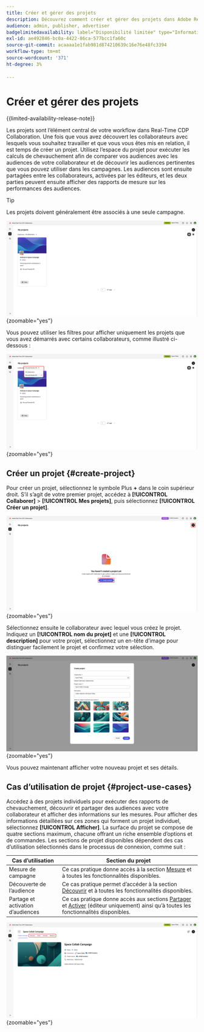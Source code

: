 ```yaml
---
title: Créer et gérer des projets
description: Découvrez comment créer et gérer des projets dans Adobe Real-Time CDP Collaboration
audience: admin, publisher, advertiser
badgelimitedavailability: label="Disponibilité limitée" type="Informative" url="https://helpx.adobe.com/legal/product-descriptions/real-time-customer-data-platform-collaboration.html newtab=true"
exl-id: ae492846-bc0a-4422-86ca-577bcc1fa60c
source-git-commit: acaaaa1e1fab981d874210639c16e76e48fc3394
workflow-type: tm+mt
source-wordcount: '371'
ht-degree: 3%

---
```


# Créer et gérer des projets

{{limited-availability-release-note}}

Les projets sont l’élément central de votre workflow dans Real-Time CDP Collaboration. Une fois que vous avez découvert les collaborateurs avec lesquels vous souhaitez travailler et que vous vous êtes mis en relation, il est temps de créer un projet. Utilisez l’espace du projet pour exécuter les calculs de chevauchement afin de comparer vos audiences avec les audiences de votre collaborateur et de découvrir les audiences pertinentes que vous pouvez utiliser dans les campagnes. Les audiences sont ensuite partagées entre les collaborateurs, activées par les éditeurs, et les deux parties peuvent ensuite afficher des rapports de mesure sur les performances des audiences.

>[!TIP]
>
>Les projets doivent généralement être associés à une seule campagne.

![Affichage de tous les projets, non filtré.](/help/assets/collaborate/manage-view-projects/projects-overview-page.png){zoomable="yes"}

Vous pouvez utiliser les filtres pour afficher uniquement les projets que vous avez démarrés avec certains collaborateurs, comme illustré ci-dessous :

![Vue filtrée des projets avec un seul collaborateur.](/help/assets/collaborate/manage-view-projects/filtered-project-view.png){zoomable="yes"}

## Créer un projet {#create-project}

Pour créer un projet, sélectionnez le symbole Plus **+** dans le coin supérieur droit. S’il s’agit de votre premier projet, accédez à **[!UICONTROL Collaborer]** > **[!UICONTROL Mes projets]**, puis sélectionnez **[!UICONTROL Créer un projet]**.

![Sélectionnez le symbole plus ou Créez un projet pour configurer un nouveau projet.](/help/assets/collaborate/manage-view-projects/create-project.png){zoomable="yes"}

Sélectionnez ensuite le collaborateur avec lequel vous créez le projet. Indiquez un **[!UICONTROL nom du projet]** et une **[!UICONTROL description]** pour votre projet, sélectionnez un en-tête d’image pour distinguer facilement le projet et confirmez votre sélection.

![Options requises pour configurer un nouveau projet](/help/assets/collaborate/manage-view-projects/create-project-required-info.png){zoomable="yes"}

Vous pouvez maintenant afficher votre nouveau projet et ses détails.

## Cas d’utilisation de projet {#project-use-cases}

Accédez à des projets individuels pour exécuter des rapports de chevauchement, découvrir et partager des audiences avec votre collaborateur et afficher des informations sur les mesures. Pour afficher des informations détaillées sur ces zones qui forment un projet individuel, sélectionnez **[!UICONTROL Afficher]**. La surface du projet se compose de quatre sections maximum, chacune offrant un riche ensemble d’options et de commandes. Les sections de projet disponibles dépendent des cas d’utilisation sélectionnés dans le processus de connexion, comme suit :

| Cas d’utilisation | Section du projet |
| --- | --- |
| Mesure de campagne | Ce cas pratique donne accès à la section [Mesure](/help/guide/collaborate/measure.md) et à toutes les fonctionnalités disponibles. |
| Découverte de l’audience | Ce cas pratique permet d’accéder à la section [Découvrir](/help/guide/collaborate/discover.md) et à toutes les fonctionnalités disponibles. |
| Partage et activation d’audiences | Ce cas pratique donne accès aux sections [Partager](/help/guide/collaborate/share.md) et [Activer](/help/guide/collaborate/activate.md) (éditeur uniquement) ainsi qu’à toutes les fonctionnalités disponibles. |

![Vue du projet avec les sections disponibles mises en surbrillance.](/help/assets/collaborate/manage-view-projects/project-sections.png){zoomable="yes"}
